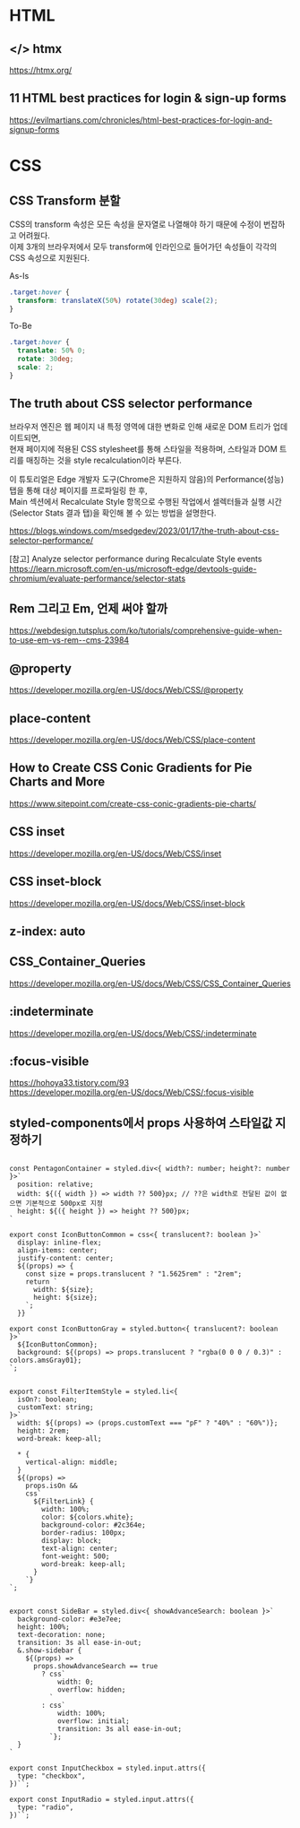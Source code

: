 # HTML

## </> htmx   
<https://htmx.org/>   

## 11 HTML best practices for login & sign-up forms
<https://evilmartians.com/chronicles/html-best-practices-for-login-and-signup-forms>   


# CSS

## CSS Transform 분할   
CSS의 transform 속성은 모든 속성을 문자열로 나열해야 하기 때문에 수정이 번잡하고 어려웠다.   
이제 3개의 브라우저에서 모두 transform에 인라인으로 들어가던 속성들이 각각의 CSS 속성으로 지원된다.      

As-Is   
```CSS
.target:hover {
  transform: translateX(50%) rotate(30deg) scale(2);
}
```

To-Be
```CSS
.target:hover {
  translate: 50% 0;
  rotate: 30deg;
  scale: 2;
}
```
## The truth about CSS selector performance

브라우저 엔진은 웹 페이지 내 특정 영역에 대한 변화로 인해 새로운 DOM 트리가 업데이트되면,    
현재 페이지에 적용된 CSS stylesheet를 통해 스타일을 적용하며, 스타일과 DOM 트리를 매칭하는 것을 style recalculation이라 부른다.

이 튜토리얼은 Edge 개발자 도구(Chrome은 지원하지 않음)의 Performance(성능) 탭을 통해 대상 페이지를 프로파일링 한 후,    
Main 섹션에서 Recalculate Style 항목으로 수행된 작업에서 셀렉터들과 실행 시간(Selector Stats 결과 탭)을 확인해 볼 수 있는 방법을 설명한다.   

<https://blogs.windows.com/msedgedev/2023/01/17/the-truth-about-css-selector-performance/>

[참고] Analyze selector performance during Recalculate Style events   
<https://learn.microsoft.com/en-us/microsoft-edge/devtools-guide-chromium/evaluate-performance/selector-stats>



## Rem 그리고 Em, 언제 써야 할까   
<https://webdesign.tutsplus.com/ko/tutorials/comprehensive-guide-when-to-use-em-vs-rem--cms-23984>

## @property   
<https://developer.mozilla.org/en-US/docs/Web/CSS/@property>

## place-content
<https://developer.mozilla.org/en-US/docs/Web/CSS/place-content>

## How to Create CSS Conic Gradients for Pie Charts and More   
<https://www.sitepoint.com/create-css-conic-gradients-pie-charts/>   

## CSS inset   
<https://developer.mozilla.org/en-US/docs/Web/CSS/inset>   

## CSS inset-block   
<https://developer.mozilla.org/en-US/docs/Web/CSS/inset-block>   

## z-index: auto   

## CSS_Container_Queries   
<https://developer.mozilla.org/en-US/docs/Web/CSS/CSS_Container_Queries>    

## :indeterminate
<https://developer.mozilla.org/en-US/docs/Web/CSS/:indeterminate>

## :focus-visible
<https://hohoya33.tistory.com/93>   
<https://developer.mozilla.org/en-US/docs/Web/CSS/:focus-visible>   

## styled-components에서 props 사용하여 스타일값 지정하기
```TS

const PentagonContainer = styled.div<{ width?: number; height?: number }>`
  position: relative;
  width: ${({ width }) => width ?? 500}px; // ??은 width로 전달된 값이 없으면 기본적으로 500px로 지정
  height: ${({ height }) => height ?? 500}px;
`

export const IconButtonCommon = css<{ translucent?: boolean }>`
  display: inline-flex;
  align-items: center;
  justify-content: center;
  ${(props) => {
    const size = props.translucent ? "1.5625rem" : "2rem";
    return `
      width: ${size};
      height: ${size};
    `;
  }}
  
export const IconButtonGray = styled.button<{ translucent?: boolean }>`
  ${IconButtonCommon};
  background: ${(props) => props.translucent ? "rgba(0 0 0 / 0.3)" : colors.amsGray01};
`;


export const FilterItemStyle = styled.li<{
  isOn?: boolean;
  customText: string;
}>`
  width: ${(props) => (props.customText === "pF" ? "40%" : "60%")};
  height: 2rem;
  word-break: keep-all;

  * {
    vertical-align: middle;
  }
  ${(props) =>
    props.isOn &&
    css`
      ${FilterLink} {
        width: 100%;
        color: ${colors.white};
        background-color: #2c364e;
        border-radius: 100px;
        display: block;
        text-align: center;
        font-weight: 500;
        word-break: keep-all;
      }
    `}
`;


export const SideBar = styled.div<{ showAdvanceSearch: boolean }>`
  background-color: #e3e7ee;
  height: 100%;
  text-decoration: none;
  transition: 3s all ease-in-out;
  &.show-sidebar {
    ${(props) =>
      props.showAdvanceSearch == true
        ? css`
            width: 0;
            overflow: hidden;
          `
        : css`
            width: 100%;
            overflow: initial;
            transition: 3s all ease-in-out;
          `};
  }
`

export const InputCheckbox = styled.input.attrs({
  type: "checkbox",
})``;

export const InputRadio = styled.input.attrs({
  type: "radio",
})``;

```
